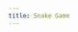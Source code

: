 ```yaml
---
title: Snake Game
---
```


<script>
    var Module = {};
    var __cargo_web = {};
    Object.defineProperty( Module, 'canvas', {
        get: function() {
            if( __cargo_web.canvas ) {
                return __cargo_web.canvas;
            }
            __cargo_web.canvas = document.document.getElementById("snake_canvas");
            return canvas;
        }
    });
</script>
<script src="snake.js"></script>
<canvas id="snake_canvas" width="640" height="640" style="cursor: auto;"></canvas>
